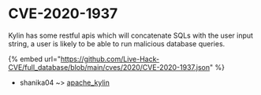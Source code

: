 # CVE-2020-1937

Kylin has some restful apis which will concatenate SQLs with the user input string, a user is likely to be able to run malicious database queries.

{% embed url="https://github.com/Live-Hack-CVE/full_database/blob/main/cves/2020/CVE-2020-1937.json" %}


* shanika04 ~> [apache_kylin](https://www.alice-snow.ru/2020/database/cve-2020-1937/apache_kylin-shanika04)